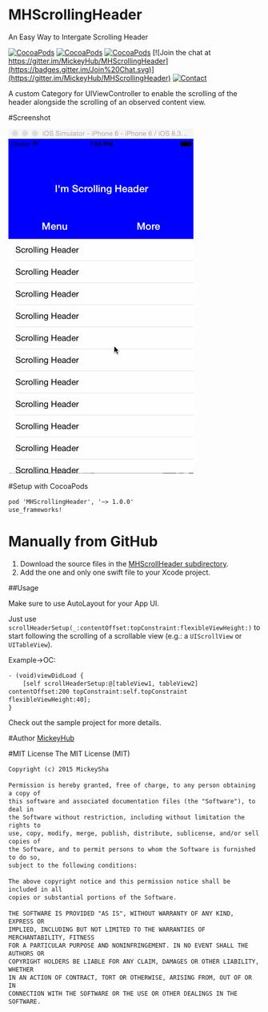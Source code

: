 # MHScrollingHeader
An Easy Way to Intergate Scrolling Header

[![CocoaPods](http://img.shields.io/cocoapods/v/MHScrollingHeader.svg?style=flat)](http://www.cocoapods.org/?q=mhscrollingheader)
[![CocoaPods](http://img.shields.io/cocoapods/l/MHScrollingHeader.svg?style=flat)](http://www.cocoapods.org/?q=mhscrollingheader)
[![CocoaPods](http://img.shields.io/cocoapods/p/MHScrollingHeader.svg?style=flat)](http://www.cocoapods.org/?q=mhscrollingheader)
[![Join the chat at https://gitter.im/MickeyHub/MHScrollingHeader](https://badges.gitter.im/Join%20Chat.svg)](https://gitter.im/MickeyHub/MHScrollingHeader)
[![Contact](https://img.shields.io/badge/contact-Mickey-green.svg)](http://weibo.com/u/2194071594)

A custom Category for UIViewController to enable the scrolling of the header alongside the
scrolling of an observed content view.

#Screenshot

![MHScrollingHeader](https://raw.githubusercontent.com/MickeyHub/MHScrollingHeader/master/MHScrollHeader/assets/Screenshot.gif)

#Setup with CocoaPods

```
pod 'MHScrollingHeader', '~> 1.0.0'
use_frameworks!
```
# Manually from GitHub
1. Download the source files in the [MHScrollHeader subdirectory](MHScrollHeader/MHScrollingHeader).
2. Add the one and only one swift file to your Xcode project.

##Usage

Make sure to use AutoLayout for your App UI.

Just use `scrollHeaderSetup(_:contentOffset:topConstraint:flexibleViewHeight:)` to start following the scrolling of a scrollable view (e.g.: a `UIScrollView` or `UITableView`).

Example->OC: 

```objc
- (void)viewDidLoad {
    [self scrollHeaderSetup:@[tableView1, tableView2] contentOffset:200 topConstraint:self.topConstraint flexibleViewHeight:40];
}
```

Check out the sample project for more details.

#Author
[MickeyHub](https://about.me/MickeySha)

#MIT License
    The MIT License (MIT)

    Copyright (c) 2015 MickeySha

    Permission is hereby granted, free of charge, to any person obtaining a copy of
    this software and associated documentation files (the "Software"), to deal in
    the Software without restriction, including without limitation the rights to
    use, copy, modify, merge, publish, distribute, sublicense, and/or sell copies of
    the Software, and to permit persons to whom the Software is furnished to do so,
    subject to the following conditions:

    The above copyright notice and this permission notice shall be included in all
    copies or substantial portions of the Software.

    THE SOFTWARE IS PROVIDED "AS IS", WITHOUT WARRANTY OF ANY KIND, EXPRESS OR
    IMPLIED, INCLUDING BUT NOT LIMITED TO THE WARRANTIES OF MERCHANTABILITY, FITNESS
    FOR A PARTICULAR PURPOSE AND NONINFRINGEMENT. IN NO EVENT SHALL THE AUTHORS OR
    COPYRIGHT HOLDERS BE LIABLE FOR ANY CLAIM, DAMAGES OR OTHER LIABILITY, WHETHER
    IN AN ACTION OF CONTRACT, TORT OR OTHERWISE, ARISING FROM, OUT OF OR IN
    CONNECTION WITH THE SOFTWARE OR THE USE OR OTHER DEALINGS IN THE SOFTWARE.

